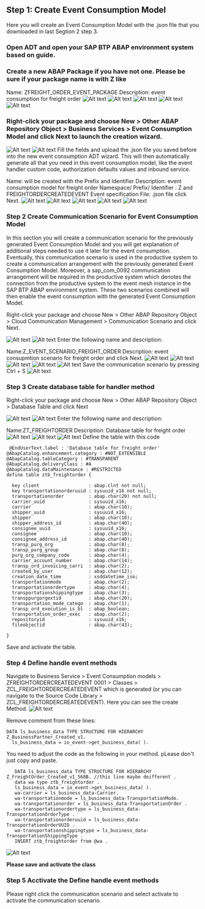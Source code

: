 
## Step 1: Create Event Consumption Model

Here you will create an Event Consumption Model with the .json file that you downloaded in last Segtion 2 step 3.

### Open ADT and open your SAP BTP ABAP environment system based on guide.

### Create a new ABAP Package if you have not one. Please be sure if your package name is with Z like

Name: ZFREIGHT_ORDER_EVENT_PACKAGE
Description: event consumption for freight order
![Alt text](img/image.png)
![Alt text](img/image-1.png)
![Alt text](img/image-2.png)
![Alt text](img/image-3.png)
![Alt text](img/image-4.png)

### Right-click your package and choose New > Other ABAP Repository Object > Business Services > Event Consumption Model and click Next to launch the creation wizard.
![Alt text](img/image-5.png)
![Alt text](img/image-6.png)
Fill the fields and upload the .json file you saved before into the new event consumption ADT wizard. This will then automatically generate all that you need in this event consumption model, like the event handler custom code, authorization defaults values and inbound service.

Name: will be created with the Prefix and Identifier
Description: event consumption model for freight order
Namespace/ Prefix/ Identifier : Z and FREIGHTORDERCREATEDEVENT
Event specification File: .json file
click Next.
![Alt text](img/image-7.png)
![Alt text](img/image-8.png)
![Alt text](img/image-9.png)
![Alt text](img/image-10.png)
![Alt text](img/image-11.png)

### Step 2 Create Communication Scenario for Event Consumption Model
In this section you will create a communication scenario for the previously generated Event Consumption Model and you will get explanation of additional steps needed to use it later for the event consumption. Eventually, this communication scenario is used in the productive system to create a communication arrangement with the previously generated Event Consumption Model. Moreover, a sap_com_0092 communication arrangement will be required in the productive system which denotes the connection from the productive system to the event mesh instance in the SAP BTP ABAP environment system. These two scenarios combined will then enable the event consumption with the generated Event Consumption Model.

Right-click your package and choose New > Other ABAP Repository Object > Cloud Communication Management > Communication Scenario and click Next.

![Alt text](img/image-12.png)
![Alt text](img/image-13.png)
Enter the following name and description:

Name:Z_EVENT_SCENARIO_FREIGHT_ORDER
Description: event consupmtion scenario for freight order
and click Next.
![Alt text](img/image-14.png)
![Alt text](img/image-15.png)
![Alt text](img/image-16.png)
![Alt text](img/image-17.png)
![Alt text](img/image-18.png)
Save the communication scenario by pressing Ctrl + S
![Alt text](img/image-19.png)

### Step 3 Create database table for handler method
Right-click your package and choose New > Other ABAP Repository Object > Database Table and click Next

![Alt text](img/image-20.png)
![Alt text](img/image-21.png)
Enter the following name and description:

Name:ZT_FREIGHTORDER
Description: Database table for freight order
![Alt text](img/image-22.png)
![Alt text](img/image-23.png)
![Alt text](img/image-24.png)
Define the table with this code
``` 
 @EndUserText.label : 'Database table for freight order'
@AbapCatalog.enhancement.category : #NOT_EXTENSIBLE
@AbapCatalog.tableCategory : #TRANSPARENT
@AbapCatalog.deliveryClass : #A
@AbapCatalog.dataMaintenance : #RESTRICTED
define table ztb_freightorder {

  key client                  : abap.clnt not null;
  key transportationorderuuid : sysuuid_x16 not null;
  transportationorder         : abap.char(20) not null;
  carrier_uuid                : sysuuid_x16;
  carrier                     : abap.char(10);
  shipper_uuid                : sysuuid_x16;
  shipper                     : abap.char(10);
  shipper_address_id          : abap.char(40);
  consignee_uuid              : sysuuid_x16;
  consignee                   : abap.char(10);
  consignee_address_id        : abap.char(40);
  transp_purg_org             : abap.char(8);
  transp_purg_group           : abap.char(8);
  purg_org_company_code       : abap.char(4);
  carrier_account_number      : abap.char(14);
  transp_ord_invoicing_carri  : abap.char(2);
  created_by_user             : abap.char(12);
  creation_date_time          : xsddatetime_iso;
  transportationmode          : abap.char(2);
  transportationordertype     : abap.char(4);
  transportationshippingtype  : abap.char(3);
  transppurgorgextid          : abap.char(20);
  transportation_mode_catego  : abap.char(1);
  transp_ord_execution_is_bl  : abap_boolean;
  transportation_order_exec   : abap.char(2);
  repositoryid                : sysuuid_x16;
  fileobjectid                : abap.char(43);

}
```
Save and activate the table.

### Step 4 Define handle event methods

Navigate to Business Service > Event Consumption models > ZFREIGHTORDERCREATEDEVENT           0001 > Classes > ZCL_FREIGHTORDERCREATEDEVENT which is generated (or you can navigate to the Source Code Library > ZCL_FREIGHTORDERCREATEDEVENT). Here you can see the create Method.
![Alt text](img/image-25.png)

Remove comment from these lines:
```  
DATA ls_business_data TYPE STRUCTURE FOR HIERARCHY Z_BusinessPartner_Created_v1.      
  ls_business_data = io_event->get_business_data( ).
```
You need to adjust the code as the following in your method. pLease don't just copy and paste.
```
   DATA ls_business_data TYPE STRUCTURE FOR HIERARCHY Z_FreightOrder_Created_v1_568B. //this line maybe deifferent .
   data wa type ztb_freightorder .
   ls_business_data = io_event->get_business_data( ).
   wa-carrier = ls_business_data-Carrier.
   wa-transportationmode = ls_business_data-TransportationMode.
   wa-transportationorder = ls_business_data-TransportationOrder .
   wa-transportationordertype = ls_business_data-TransportationOrderType .
   wa-transportationorderuuid = ls_business_data-TransportationOrderUUID .
   wa-transportationshippingtype = ls_business_data-TransportationShippingType .
   INSERT ztb_freightorder from @wa .
```
![Alt text](img/image-26.png)

**Please save and activate the class**

### Step 5 Acctivate the  Define handle event methods

Please right click the communication scenario and select activate to activate the communication scenario.







